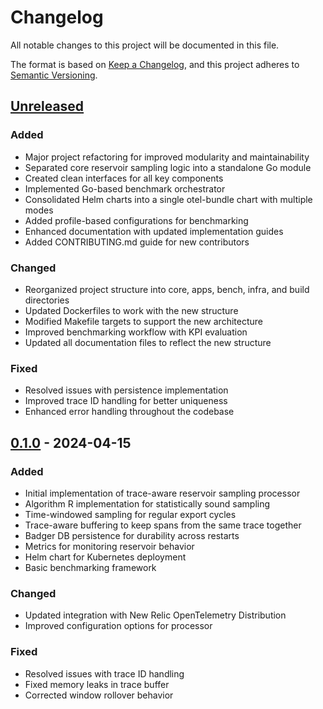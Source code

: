 # Changelog

All notable changes to this project will be documented in this file.

The format is based on [Keep a Changelog](https://keepachangelog.com/en/1.0.0/),
and this project adheres to [Semantic Versioning](https://semver.org/spec/v2.0.0.html).

## [Unreleased]

### Added
- Major project refactoring for improved modularity and maintainability
- Separated core reservoir sampling logic into a standalone Go module
- Created clean interfaces for all key components
- Implemented Go-based benchmark orchestrator
- Consolidated Helm charts into a single otel-bundle chart with multiple modes
- Added profile-based configurations for benchmarking
- Enhanced documentation with updated implementation guides
- Added CONTRIBUTING.md guide for new contributors

### Changed
- Reorganized project structure into core, apps, bench, infra, and build directories
- Updated Dockerfiles to work with the new structure
- Modified Makefile targets to support the new architecture
- Improved benchmarking workflow with KPI evaluation
- Updated all documentation files to reflect the new structure

### Fixed
- Resolved issues with persistence implementation
- Improved trace ID handling for better uniqueness
- Enhanced error handling throughout the codebase

## [0.1.0] - 2024-04-15

### Added
- Initial implementation of trace-aware reservoir sampling processor
- Algorithm R implementation for statistically sound sampling
- Time-windowed sampling for regular export cycles
- Trace-aware buffering to keep spans from the same trace together
- Badger DB persistence for durability across restarts
- Metrics for monitoring reservoir behavior
- Helm chart for Kubernetes deployment
- Basic benchmarking framework

### Changed
- Updated integration with New Relic OpenTelemetry Distribution
- Improved configuration options for processor

### Fixed
- Resolved issues with trace ID handling
- Fixed memory leaks in trace buffer
- Corrected window rollover behavior

[Unreleased]: https://github.com/deepaucksharma/trace-aware-reservoir-otel/compare/v0.1.0...HEAD
[0.1.0]: https://github.com/deepaucksharma/trace-aware-reservoir-otel/releases/tag/v0.1.0
